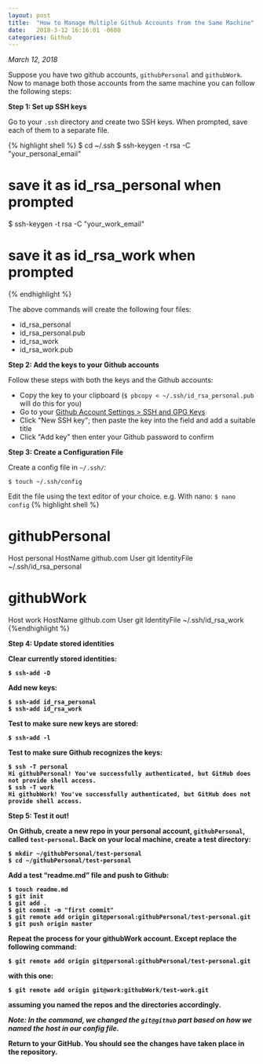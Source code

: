 ```yaml
---
layout: post
title:  "How to Manage Multiple Github Accounts from the Same Machine"
date:   2018-3-12 16:16:01 -0600
categories: Github
---
```


_March 12, 2018_



Suppose you have two github accounts, `githubPersonal` and `githubWork`.
Now to manage both those accounts from the same machine you can follow the following steps:

<strong>Step 1: Set up SSH keys</strong>

Go to your `.ssh` directory and create two SSH keys. 
When prompted, save each of them to a separate file. 

{% highlight shell %}
$ cd ~/.ssh
$ ssh-keygen -t rsa -C "your_personal_email"
# save it as id_rsa_personal when prompted
$ ssh-keygen -t rsa -C "your_work_email"
# save it as id_rsa_work when prompted
{% endhighlight %}

The above commands will create the following four files:

* id_rsa_personal
* id_rsa_personal.pub
* id_rsa_work
* id_rsa_work.pub


<strong>Step 2: Add the keys to your Github accounts</strong>

Follow these steps with both the keys and the Github accounts:
* Copy the key to your clipboard (`$ pbcopy < ~/.ssh/id_rsa_personal.pub` will do this for you)
* Go to your [Github Account Settings > SSH and GPG Keys](https://github.com/settings/keys)
* Click "New SSH key"; then paste the key into the field and add a suitable title
* Click "Add key" then enter your Github password to confirm


<strong>Step 3: Create a Configuration File</strong>

Create a config file in `~/.ssh/`:

`$ touch ~/.ssh/config`

Edit the file using the text editor of your choice. e.g. With nano: `$ nano config`
{% highlight shell %}
# githubPersonal
Host personal
   HostName github.com
   User git
   IdentityFile ~/.ssh/id_rsa_personal

# githubWork
Host work
   HostName github.com
   User git
   IdentityFile ~/.ssh/id_rsa_work
{%endhighlight %}

<strong>Step 4: Update stored identities<strong>

Clear currently stored identities:

`$ ssh-add -D`

Add new keys:

`$ ssh-add id_rsa_personal`  
`$ ssh-add id_rsa_work`

Test to make sure new keys are stored:

`$ ssh-add -l`

Test to make sure Github recognizes the keys:

`$ ssh -T personal`  
`Hi githubPersonal! You've successfully authenticated, but GitHub does not provide shell access.`  
`$ ssh -T work`  
`Hi githubWork! You've successfully authenticated, but GitHub does not provide shell access.`

<strong>Step 5: Test it out!<strong>

On Github, create a new repo in your personal account, `githubPersonal`, called `test-personal`.
Back on your local machine, create a test directory:

`$ mkdir ~/githubPersonal/test-personal`  
`$ cd ~/githubPersonal/test-personal`

Add a test “readme.md” file and push to Github:

`$ touch readme.md`  
`$ git init`  
`$ git add .`  
`$ git commit -m "first commit"`  
`$ git remote add origin git@personal:githubPersonal/test-personal.git`  
`$ git push origin master`

Repeat the process for your githubWork account. Except replace the following command:

`$ git remote add origin git@personal:githubPersonal/test-personal.git`

with this one:

`$ git remote add origin git@work:githubWork/test-work.git`

assuming you named the repos and the directories accordingly.

_Note: In the command, we changed 
the `git@github` part based on how we named the host in our config file._

Return to your GitHub. You should see the changes have taken place in the repository.

<br> 